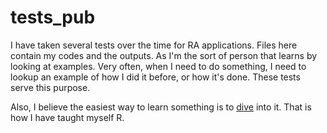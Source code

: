 # tests_pub

I have taken several tests over the time for RA applications. Files here contain my codes and the outputs. As I'm the sort of person that learns by looking at examples. Very often, when I need to do something, I need to lookup an example of how I did it before, or how it's done. These tests serve this purpose.

Also, I believe the easiest way to learn something is to [dive](https://twitter.com/saidbyarshad/status/1545083381033369601) into it. That is how I have taught myself R.
